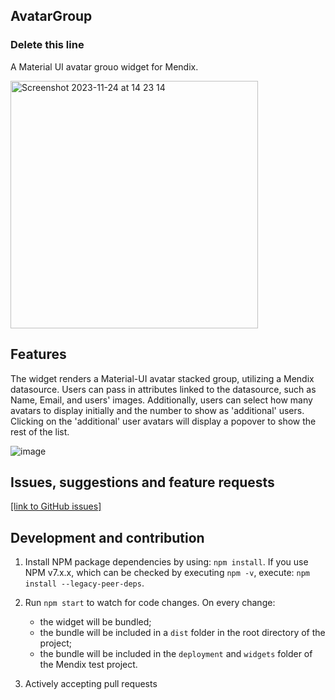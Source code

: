 ## AvatarGroup
### Delete this line

A Material UI avatar grouo widget for Mendix. 

<img width="396" alt="Screenshot 2023-11-24 at 14 23 14" src="https://github.com/cryy-bit/avatargroup/assets/77331038/9cb1277e-f1ae-4e7f-8d4e-f0121b23e250">

## Features
The widget renders a Material-UI avatar stacked group, utilizing a Mendix datasource. Users can pass in attributes linked to the datasource, such as Name, Email, and users' images. Additionally, users can select how many avatars to display initially and the number to show as 'additional' users. Clicking on the 'additional' user avatars will display a popover to show the rest of the list.

![image](https://github.com/cryy-bit/avatargroup/assets/77331038/27c1d7e7-5e91-43b6-94c3-3e300ea73953)


## Issues, suggestions and feature requests
[[link to GitHub issues]](https://github.com/cryy-bit/avatargroup/issues)

## Development and contribution
1. Install NPM package dependencies by using: `npm install`. If you use NPM v7.x.x, which can be checked by executing `npm -v`, execute: `npm install --legacy-peer-deps`.
2. Run `npm start` to watch for code changes. On every change:
    - the widget will be bundled;
    - the bundle will be included in a `dist` folder in the root directory of the project;
    - the bundle will be included in the `deployment` and `widgets` folder of the Mendix test project.

3. Actively accepting pull requests 
